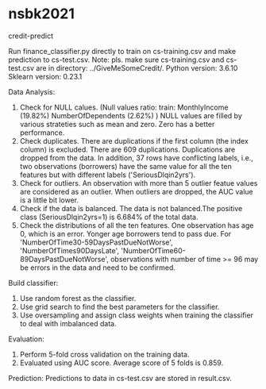 # nsbk2021
credit-predict



Run finance_classifier.py directly to train on cs-training.csv and make prediction to cs-test.csv.
Note: pls. make sure cs-training.csv and cs-test.csv are in directory: ../GiveMeSomeCredit/.
Python version: 3.6.10
Sklearn version: 0.23.1

Data Analysis:
1. Check for NULL calues. (Null values ratio: train: MonthlyIncome (19.82%) NumberOfDependents (2.62%) ) NULL values are filled by various strateties such as mean and zero. Zero has a better performance.
2. Check duplicates. There are duplications if the first column (the index column) is excluded. There are 609 duplications. Duplications are dropped from the data. In addition, 37 rows have conflicting labels, i.e., two observations (borrowers) have the same value for all the ten features but with different labels ('SeriousDlqin2yrs').
3. Check for outliers. An observation with more than 5 outlier featue values are considered as an outlier. When outliers are dropped, the AUC value is a little bit lower.
4. Check if the data is balanced. The data is not balanced.The positive class (SeriousDlqin2yrs=1) is 6.684% of the total data.
5. Check the distributions of all the ten features. One observation has age 0, which is an error. Yonger age borrowers tend to pass due. For 'NumberOfTime30-59DaysPastDueNotWorse', 'NumberOfTimes90DaysLate', 'NumberOfTime60-89DaysPastDueNotWorse', observations with number of time >= 96 may be errors in the data and need to be confirmed.


Build classifier:
1. Use random forest as the classifier.
2. Use grid search to find the best parameters for the classifier.
3. Use oversampling and assign class weights when training the classifier to deal with imbalanced data.



Evaluation:
1. Perform 5-fold cross validation on the training data.
2. Evaluated using AUC score. Average score of 5 folds is 0.859.

Prediction:
Predictions to data in cs-test.csv are stored in result.csv.
